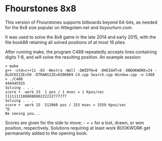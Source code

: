 Fhourstones 8x8
===============

This version of Fhourstones supports bitboards beyond 64-bits,
as needed for the 8x8 size popular on littlegolem.net and itsyourturn.com.

It was used to solve the 8x8 game in the late 2014 and early 2015,
with the file book88 retaining all solved positions of at most 16 plies.

After running make, the program C488 repeatedly accepts lines containing digits 1-8,
and will solve the resulting position. An example session:

```
> make
g++ -std=c++11 -O3 -Wextra -Wall -DWIDTH=8 -DHEIGHT=8 -DBOOKWORK=24 -DLOCKSIZE=50 -DTRANSIZE=8306069 C4.cpp Search.cpp Window.cpp -o C488
> ./C488
444445555
Solving . . .    
score +  work 33  1 pos / 1 msec = 1 Kpos/sec
1111111188888888222222777777
Solving . . .    
score +  work 15  513960 pos / 153 msec = 3359 Kpos/sec
^D
Be seeing you...
```

Scores are given for the side to move; - = + for a lost, drawn, or won position, respectively.
Solutions requiring at least work BOOKWORK get permanently added to the opening book.
